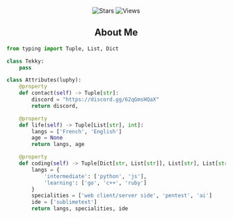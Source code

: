 <p align="center">
    <img alt="Stars" src="https://img.shields.io/github/stars/onlyluphy?style=for-the-badge&affiliations=OWNER%2CCOLLABORATOR" />
    <img alt="Views" src="https://komarev.com/ghpvc/?username=onlyluphy&style=for-the-badge" />
</p>

<h2 align="center">About Me</h2>

```python
from typing import Tuple, List, Dict

class Tekky:
    pass

class Attributes(luphy):
    @property
    def contact(self) -> Tuple[str]:
        discord = "https://discord.gg/62qGmsHQaX"
        return discord,

    @property
    def life(self) -> Tuple[List[str], int]:
        langs = ['French', 'English']
        age = None
        return langs, age

    @property
    def coding(self) -> Tuple[Dict[str, List[str]], List[str], List[str]]:
        langs = {
            'intermediate': ['python', 'js'],
            'learning': ['go', 'c++', 'ruby']
        }
        specialities = ['web client/server side', 'pentest', 'ai']
        ide = ['sublimetext']
        return langs, specialities, ide
